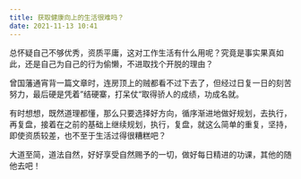 ```yaml
---
title: 获取健康向上的生活很难吗？
date: 2021-11-13 10:41
---
```



总怀疑自己不够优秀，资质平庸，这对工作生活有什么用呢？究竟是事实果真如此，还是自己为自己的行为偷懒，不进取找个开脱的理由？

曾国藩通宵背一篇文章时，连房顶上的贼都看不过下去了，但经过日复一日的刻苦努力，最后硬是凭着”结硬寨，打呆仗“取得骄人的成绩，功成名就。

有时想想，既然道理都懂，那么只要选择好方向，循序渐进地做好规划，去执行，再复盘，接着在之前的基础上继续规划，执行，复盘，就这么简单的重复，坚持，即使资质较差，也不至于生活过得很糟糕吧？

大道至简，道法自然，好好享受自然赐予的一切，做好每日精进的功课，其他的随他去吧！

